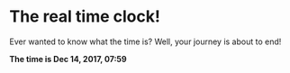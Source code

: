 # The real time clock!

Ever wanted to know what the time is? Well, your journey is about to end!

**The time is Dec 14, 2017, 07:59**